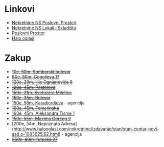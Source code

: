 # Linkovi
* [Nekretnine NS Poslovni Prostori](http://www.nekretnine.rs/poslovni-objekti/poslovni-prostori/izdavanje-prodaja/izdavanje/grad/novi-sad/cena/10_350/lista/po_stranici/10/)
* [Nekretnine NS Lokali i Skladišta](http://www.nekretnine.rs/poslovni-objekti/lokali-i-skladista/izdavanje-prodaja/izdavanje/grad/novi-sad/cena/1_350/lista/po_stranici/10/)
* [Poslovni Prostor](http://www.nsprostor.co.rs/zakup.php)
* [Halo oglasi](http://www.halooglasi.com/nekretnine/stambeni-prostor/pretraga.57.html?grupa=Stambeni+prostor&valid=true&rubrika=13&location=Novi+Sad&price=&area=40&jedinica_mere=a&rooms=2.0)

# Zakup
* ~~[10e, 50m, Somborski bulevar](http://www.nekretnine.rs/poslovni-objekti/poslovni-prostori/519018/prostor-namenjen-za-predavanja-seminare-i-radionice/)~~
* ~~[80e, 80m, Gogoljeva 17](http://www.nekretnine.rs/poslovni-objekti/lokali-i-skladista/403383/skloniste/)~~
* ~~[120e, 29m, Ilije Ognjanovića 8](http://www.nekretnine.rs/poslovni-objekti/poslovni-prostori/441678/poslovni-prostor/)~~
* ~~[120e, 45m, Pasterova](http://www.halooglasi.com/nekretnine/izdavanje/stan/izdaje-se-2-0-prazan-stan-detelinara-novi-sad.o-1282026.92.html)~~
* ~~[150e, 21m, Svetozara Miletica](http://www.nekretnine.rs/poslovni-objekti/poslovni-prostori/518388/kancelarija-svetozara-miletica-novi-sad/)~~
* ~~[150e, 35m, Bulevar](http://www.nadjidom.com/sr/details/196676/Novi+Sad-Bulevar+Oslobodjenja-Izdavanje-Poslovni+prostor.html)~~
* [150e, 58m, Karadjordjeva](http://www.halooglasi.com/nekretnine/izdavanje/stan/polunamesten-dvosoban-stan-u-blizini-centra-grada.o-1279998.92.html) - agencija
* ~~[160e, 45m, Temerinska](http://www.nekretnine.rs/stambeni-objekti/stanovi/449259/izdajem-dvosoban-prazan-stan-novi-sad-podbara/)~~
* [160e, 45m, Aleksandra Tisme 1](http://www.nekretnine.rs/stambeni-objekti/stanovi/521419/izdavanje-stana-u-centru-novog-sada/)
* ~~[150e, 55m, Maxima Gorkog 2](http://www.nekretnine.rs/stambeni-objekti/stanovi/530146/novosadskog-sajma-prazan-55m2-150e/)~~
* [200e, 54m, Nepoznata Adresa] (http://www.halooglasi.com/nekretnine/izdavanje/stan/stan-centar-novi-sad.o-1083625.92.html) - agencija
* ~~[250e, 60m, futoska 27](http://www.nekretnine.rs/poslovni-objekti/lokali-i-skladista/343508/lokal60m2/)~~
